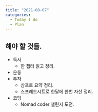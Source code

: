 ```yaml
---
title: "2021-08-07"
categories:
  - Today I do
  - Plan
---
```


## 해야 할 것들.

- 독서
  - 한 챕터 읽고 정리.
- 운동
- 투자
  - 삼프로 요약 정리.
  - 스프레드시트로 한달에 한번 자산 정리.
- 코딩
  - Nomad coder 챌린지 도전.
